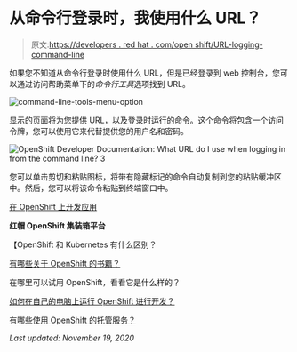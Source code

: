 # 从命令行登录时，我使用什么 URL？

> 原文:[https://developers . red hat . com/open shift/URL-logging-command-line](https://developers.redhat.com/openshift/url-logging-command-line)

如果您不知道从命令行登录时使用什么 URL，但是已经登录到 web 控制台，您可以通过访问帮助菜单下的*命令行工具*选项找到 URL。

![command-line-tools-menu-option](../Images/74f927fca7b4804f6a88dc76d8ebc4e9.png)

显示的页面将为您提供 URL，以及登录时运行的命令。这个命令将包含一个访问令牌，您可以使用它来代替提供您的用户名和密码。

![OpenShift Developer Documentation: What URL do I use when logging in from the command line? 3](../Images/d692143216a80908d7eb28a5566d1d4d.png)

您可以单击剪切和粘贴图标，将带有隐藏标记的命令自动复制到您的粘贴缓冲区中。然后，您可以将该命令粘贴到终端窗口中。

[在 OpenShift 上开发应用](https://developers.redhat.com/openshift)

**红帽 OpenShift 集装箱平台**

【OpenShift 和 Kubernetes 有什么区别？

[有哪些关于 OpenShift 的书籍？](https://developers.redhat.com/openshift/openshift-books/)

在哪里可以试用 OpenShift，看看它是什么样的？

[如何在自己的电脑上运行 OpenShift 进行开发？](https://developers.redhat.com/openshift/local-openshift/)

[有哪些使用 OpenShift 的托管服务？](https://developers.redhat.com/openshift/hosting-openshift/)

*Last updated: November 19, 2020*